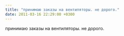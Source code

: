```yaml
---
title: "принимаю заказы на вентиляторы. не дорого."
date: 2011-03-16 22:29:00 +0300
---
```


принимаю заказы на вентиляторы. не дорого.

